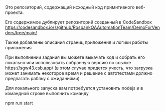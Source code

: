 Это репозиторий, содержащий исходный код примитивного веб-проекта.

Его содержимое дублирует репозиторий созданный в CodeSandbox https://codesandbox.io/s/github/RosbankQAAutomationTeam/DemoForVenders/tree/main/

Также добавлены описания страниц приложения и логики работы приложения

При выполнении задания вы можете выкачать код и собрать его локально или использовать собранную версию по ссылке https://sgw43.csb.app/ (в этом случае придется учесть, что загрузка может занимать некоторое время и решение с автотестами должно предлагать рабльу с ожиданиями)

Для локального запуска вам потребуется установить nodejs и в командной строке выполнить команду 

npm run start


